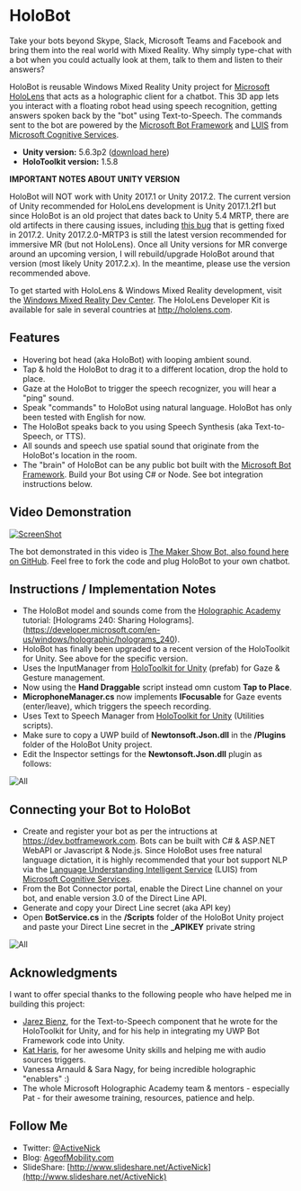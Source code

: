 # HoloBot
Take your bots beyond Skype, Slack, Microsoft Teams and Facebook and bring them into the real world with Mixed Reality. Why simply type-chat with a bot when you could actually look at them, talk to them and listen to their answers?

HoloBot is reusable Windows Mixed Reality Unity project for [Microsoft HoloLens](http://hololens.com) that acts as a holographic client for a chatbot. This 3D app lets you interact with a floating robot head using speech recognition, getting answers spoken back by the "bot" using Text-to-Speech. The commands sent to the bot are powered by the [Microsoft Bot Framework](https://dev.botframework.com/) and [LUIS](https://www.microsoft.com/cognitive-services/en-us/language-understanding-intelligent-service-luis) from [Microsoft Cognitive Services](https://www.microsoft.com/cognitive-services).

- **Unity version:** 5.6.3p2 ([download here](https://beta.unity3d.com/download/b3d7a6428558/UnityDownloadAssistant-5.6.3p2.exe))
- **HoloToolkit version:** 1.5.8

**IMPORTANT NOTES ABOUT UNITY VERSION**

HoloBot will NOT work with Unity 2017.1 or Unity 2017.2. The current version of Unity recommended for HoloLens development is Unity 2017.1.2f1 but since HoloBot is an old project that dates back to Unity 5.4 MRTP, there are old artifects in there causing issues, including [this bug](https://issuetracker.unity3d.com/issues/console-rendertexture-dot-generatemips-failed-errors-are-thrown-when-entering-play-mode) that is getting fixed in 2017.2. Unity 2017.2.0-MRTP3 is still the latest version recommended for immersive MR (but not HoloLens). Once all Unity versions for MR converge around an upcoming version, I will rebuild/upgrade HoloBot around that version (most likely Unity 2017.2.x). In the meantime, please use the version recommended above.

To get started with HoloLens & Windows Mixed Reality development, visit the [Windows Mixed Reality Dev Center](https://developer.microsoft.com/en-us/windows/mixed-reality). The HoloLens Developer Kit is available for sale in several countries at http://hololens.com.

## Features
- Hovering bot head (aka HoloBot) with looping ambient sound.
- Tap & hold the HoloBot to drag it to a different location, drop the hold to place.
- Gaze at the HoloBot to trigger the speech recognizer, you will hear a "ping" sound.
- Speak "commands" to HoloBot using natural language. HoloBot has only been tested with English for now.
- The HoloBot speaks back to you using Speech Synthesis (aka Text-to-Speech, or TTS).
- All sounds and speech use spatial sound that originate from the HoloBot's location in the room.
- The "brain" of HoloBot can be any public bot built with the [Microsoft Bot Framework](https://dev.botframework.com/). Build your Bot using C# or Node. See bot integration instructions below.

## Video Demonstration
[![ScreenShot](Screenshots/HoloBot-YouTube-Titlepage.PNG)](https://youtu.be/f_5rT3IeusM)

The bot demonstrated in this video is [The Maker Show Bot, also found here on GitHub](https://github.com/ActiveNick/TheMakerShowBot). Feel free to fork the code and plug HoloBot to your own chatbot.

## Instructions / Implementation Notes
- The HoloBot model and sounds come from the [Holographic Academy](https://developer.microsoft.com/en-us/windows/holographic/academy) tutorial: [Holograms 240: Sharing Holograms].(https://developer.microsoft.com/en-us/windows/holographic/holograms_240).
- HoloBot has finally been upgraded to a recent version of the HoloToolkit for Unity. See above for the specific version.
- Uses the InputManager from [HoloToolkit for Unity](https://github.com/microsoft/HoloToolkit-Unity) (prefab) for Gaze & Gesture management.
- Now using the **Hand Draggable** script instead omn custom **Tap to Place**.
- **MicrophoneManager.cs** now implements **IFocusable** for Gaze events (enter/leave), which triggers the speech recording. 
- Uses Text to Speech Manager from [HoloToolkit for Unity](https://github.com/microsoft/HoloToolkit-Unity) (Utilities scripts).
- Make sure to copy a UWP build of **Newtonsoft.Json.dll** in the **/Plugins** folder of the HoloBot Unity project.
- Edit the Inspector settings for the **Newtonsoft.Json.dll** plugin as follows:

![All](Screenshots/PluginSettings.PNG)

## Connecting your Bot to HoloBot
- Create and register your bot as per the intructions at https://dev.botframework.com. Bots can be built with C# & ASP.NET WebAPI or Javascript & Node.js. Since HoloBot uses free natural language dictation, it is highly recommended that your bot support NLP via the [Language Understanding Intelligent Service](https://www.microsoft.com/cognitive-services/en-us/language-understanding-intelligent-service-luis) (LUIS) from [Microsoft Cognitive Services](https://www.microsoft.com/cognitive-services).
- From the Bot Connector portal, enable the Direct Line channel on your bot, and enable version 3.0 of the Direct Line API.
- Generate and copy your Direct Line secret (aka API key)
- Open **BotService.cs** in the **/Scripts** folder of the HoloBot Unity project and paste your Direct Line secret in the **_APIKEY** private string

![All](Screenshots/HoloBot-MakerShow-01.PNG)

## Acknowledgments
I want to offer special thanks to the following people who have helped me in building this project:
- [Jarez Bienz](https://github.com/jbienzms), for the Text-to-Speech component that he wrote for the HoloToolkit for Unity, and for his help in integrating my UWP Bot Framework code into Unity.
- [Kat Haris](https://github.com/KatVHarris), for her awesome Unity skills and helping me with audio sources triggers.
- Vanessa Arnauld & Sara Nagy, for being incredible holographic "enablers" :)
- The whole Microsoft Holographic Academy team & mentors - especially Pat - for their awesome training, resources, patience and help.

## Follow Me
* Twitter: [@ActiveNick](http://twitter.com/ActiveNick)
* Blog: [AgeofMobility.com](http://AgeofMobility.com)
* SlideShare: [http://www.slideshare.net/ActiveNick](http://www.slideshare.net/ActiveNick)
